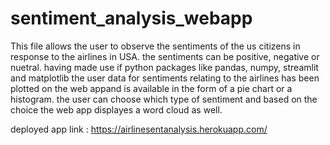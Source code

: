 # sentiment_analysis_webapp

This file allows the user to observe the sentiments of the us citizens in response to the airlines in USA. the sentiments can be positive, negative or nuetral. having made use if python packages like pandas, numpy, streamlit and matplotlib the user data for sentiments relating to the airlines has been plotted on the web appand is available in the form of a pie chart or a histogram. the user can choose which type of sentiment and based on the choice the web app displayes a word cloud as well.

deployed app link : https://airlinesentanalysis.herokuapp.com/
